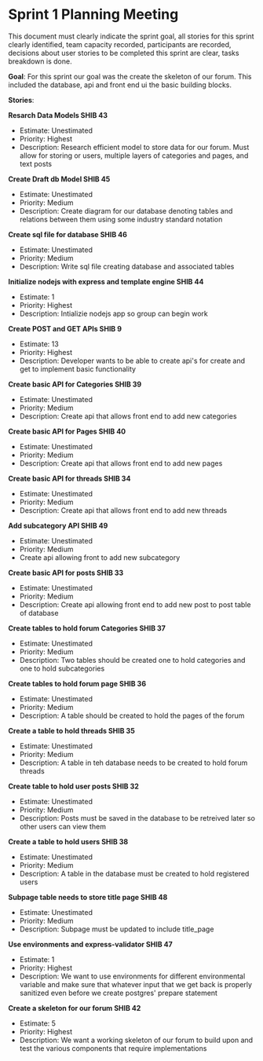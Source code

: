 # Sprint 1 Planning Meeting

This document must clearly indicate the sprint goal, all
stories for this sprint clearly identified, team capacity recorded, participants are recorded, decisions
about user stories to be completed this sprint are clear, tasks breakdown is done.

**Goal**: For this sprint our goal was the create the skeleton of our forum. This included the database, api and front end ui the basic building blocks.

**Stories**: 

**Resarch Data Models SHIB 43**
- Estimate: Unestimated
- Priority: Highest
- Description: Research efficient model to store data for our forum. Must allow for storing or users, multiple layers of categories and pages, and text posts
  
**Create Draft db Model SHIB 45**
- Estimate: Unestimated
- Priority: Medium
- Description: Create diagram for our database denoting tables and relations between them using some industry standard notation
  
**Create sql file for database SHIB 46**
- Estimate: Unestimated
- Priority: Medium
- Description: Write sql file creating database and associated tables

**Initialize nodejs with express and template engine SHIB 44**
- Estimate: 1
- Priority: Highest
- Description: Intializie nodejs app so group can begin work

**Create POST and GET APIs SHIB 9**
- Estimate: 13
- Priority: Highest
- Description: Developer wants to be able to create api's for create and get to implement basic functionality

**Create basic API for Categories SHIB 39**
- Estimate: Unestimated
- Priority: Medium
- Description: Create api that allows front end to add new categories

**Create basic API for Pages SHIB 40**
- Estimate: Unestimated
- Priority: Medium
- Description: Create api that allows front end to add new pages

**Create basic API for threads SHIB 34**
- Estimate: Unestimated
- Priority: Medium
- Description: Create api that allows front end to add new threads

**Add subcategory API SHIB 49**
- Estimate: Unestimated
- Priority: Medium
- Create api allowing front to add new subcategory

**Create basic API for posts SHIB 33**
- Estimate: Unestimated
- Priority: Medium
- Description: Create api allowing front end to add new post to post table of database

**Create tables to hold forum Categories SHIB 37**
- Estimate: Unestimated
- Priority: Medium
- Description: Two tables should be created one to hold categories and one to hold subcategories

**Create tables to hold forum page SHIB 36**
- Estimate: Unestimated
- Priority: Medium
- Description: A table should be created to hold the pages of the forum

**Create a table to hold threads SHIB 35**
- Estimate: Unestimated
- Priority: Medium
- Description: A table in teh database needs to be created to hold forum threads

**Create table to hold user posts SHIB 32**
- Estimate: Unestimated
- Priority: Medium
- Description: Posts must be saved in the database to be retreived later so other users can view them

**Create a table to hold users SHIB 38**
- Estimate: Unestimated
- Priority: Medium
- Description: A table in the database must be created to hold registered users

**Subpage table needs to store title page SHIB 48**
- Estimate: Unestimated
- Priority: Medium
- Description: Subpage must be updated to include title_page

**Use environments and express-validator SHIB 47**
- Estimate: 1
- Priority: Highest
- Description: We want to use environments for different environmental variable and make sure that whatever input that we get back is properly sanitized even before we create postgres' prepare statement

**Create a skeleton for our forum SHIB 42**
- Estimate: 5
- Priority: Highest
- Description: We want a working skeleton of our forum to build upon and test the various components that require implementations
